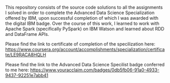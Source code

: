 This repository consists of the source code solutions to all the assignments I solved in order to complete the Advanced Data Science Specialization offered by IBM, upon successful completion of which I was awarded with the digital IBM badge. Over the course of this work, I learned to work with Apache Spark (specifically PySpark) on IBM Watson and learned about RDD and DataFrame APIs.

Please find the link to certificate of completion of the specilization here:
https://www.coursera.org/account/accomplishments/specialization/certificate/LE9RACA8HQLH

Please find the link to the Advanced Data Science Specilist badge conferred to me here:
https://www.youracclaim.com/badges/0db5fb06-91a0-4933-9437-92251e7abb41
